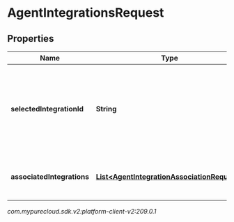 # AgentIntegrationsRequest


## Properties

| Name | Type | Description | Notes |
| ------------ | ------------- | ------------- | ------------- |
| **selectedIntegrationId** | **String** | The ID of the integration selected for the agent. If not set, no integration will be used for the agent |  [optional] |
| **associatedIntegrations** | [**List&lt;AgentIntegrationAssociationRequest&gt;**](AgentIntegrationAssociationRequest) | The list of integrations associated with the agent |  |




_com.mypurecloud.sdk.v2:platform-client-v2:209.0.1_
